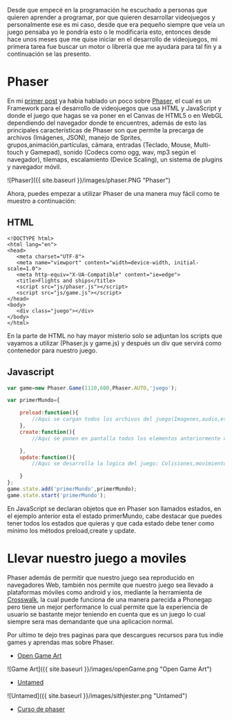 Desde que empecé en la programación he escuchado a personas que quieren aprender a programar, por que quieren desarrollar
videojuegos y personalmente ese es mi caso, desde que era pequeño siempre que veía un juego pensaba yo le pondría esto o le modificaría esto,
entonces desde hace unos meses que me quise iniciar en el desarrollo de videojuegos, mi  primera tarea fue buscar un motor o librería que me ayudara
para tal fin y a continuación se las presento.

# Phaser

En mi [primer post](https://alejogs4.github.io/Que-lenguaje-aprender-primero/) ya habia hablado un poco sobre [Phaser](http://phaser.io/),
el cual es un Framework para el desarrollo de videojuegos que usa HTML y JavaScript y donde el juego que hagas se va poner en el Canvas de
HTML5 o en WebGL dependiendo del navegador donde te encuentres, además  de esto las principales características de Phaser son que permite
 la precarga de archivos (Imágenes, JSON), manejo de Sprites, grupos,animación,partículas, cámara, entradas (Teclado, Mouse, Multi-touch y Gamepad),
 sonido (Codecs como ogg, wav, mp3 según el navegador), tilemaps, escalamiento (Device Scaling), un sistema de plugins y navegador móvil.
 
 ![Phaser]({{ site.baseurl }}/images/phaser.PNG "Phaser")
 
 Ahora, puedes empezar a utilizar Phaser de una manera muy fácil como te muestro a continuación:
 
## HTML
 ```
<!DOCTYPE html>
<html lang="en">
<head>
    <meta charset="UTF-8">
    <meta name="viewport" content="width=device-width, initial-scale=1.0">
    <meta http-equiv="X-UA-Compatible" content="ie=edge">
    <title>Flights and ships</title>
    <script src="js/phaser.js"></script>
    <script src="js/game.js"></script>
</head>
<body>
    <div class="juego"></div>
</body>
</html>
```
En la parte de HTML no hay mayor misterio solo se adjuntan los scripts que vayamos a utilizar (Phaser.js y game.js) y después un div
que servirá como contenedor para nuestro juego.

## Javascript
```javascript
var game=new Phaser.Game(1110,600,Phaser.AUTO,'juego');

var primerMundo={

    preload:function(){
        //Aqui se cargan todos los archivos del juego(Imagenes,audio,etc..)
    },
    create:function(){
        //Aqui se ponen en pantalla todos los elementos anteriormente cargados

    },
    update:function(){
        //Aqui se desarrolla la logica del juego: Colisiones,movimiento entre otros

    }
};
game.state.add('primerMundo',primerMundo);
game.state.start('primerMundo');
```
En JavaScript se declaran objetos que en Phaser son llamados estados, en el ejemplo anterior esta el estado primerMundo,
cabe destacar que puedes tener todos los estados que quieras y que cada estado debe tener como mínimo los métodos preload,create y update.

# Llevar nuestro juego a moviles

Phaser además de permitir que nuestro juego sea reproducido en navegadores Web, también  nos permite que nuestro juego sea llevado a 
plataformas móviles como android y ios, mediante la herramienta de [Crosswalk](https://crosswalk-project.org/), la cual puede funciona de
una manera parecida a Phonegap pero tiene un mejor performance lo cual permite que la experiencia de usuario se bastante mejor teniendo en cuenta
que es un juego lo cual siempre sera mas demandante que una aplicacion normal.

Por ultimo te dejo tres paginas para que descargues recursos para tus indie games y aprendas mas sobre Phaser.
+ [Open Game Art](https://opengameart.org/)

 ![Game Art]({{ site.baseurl }}/images/openGame.png "Open Game Art")

+ [Untamed](http://untamed.wild-refuge.net/rmxpresources.php?characters)

![Untamed]({{ site.baseurl }}/images/sithjester.png "Untamed")

+ [Curso de phaser](https://www.youtube.com/playlist?list=PLGy53JXEnxNYqR8DqITaFmDU1v9g6dYz6)

